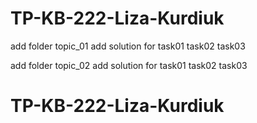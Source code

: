# TP-KB-222-Liza-Kurdiuk
add folder topic_01
add solution for task01 task02 task03

add folder topic_02
add solution for task01 task02 task03

# TP-KB-222-Liza-Kurdiuk
